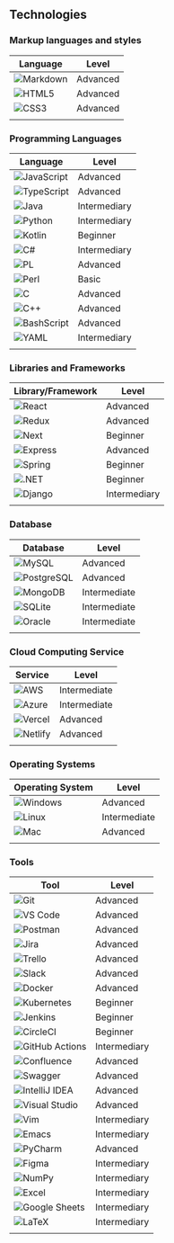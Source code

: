 ## Technologies

### **Markup languages and styles**

| Language   | Level    |
| ---------- | -------- |
| ![Markdown](https://img.shields.io/badge/Markdown-000?style=for-the-badge&logo=markdown)   |  Advanced        |
| ![HTML5](https://img.shields.io/badge/HTML5-E34F26?style=for-the-badge&logo=html5&logoColor=white)      | Advanced |
| ![CSS3](https://img.shields.io/badge/CSS3-1572B6?style=for-the-badge&logo=css3&logoColor=white)       | Advanced |
|          |          |

### **Programming Languages**

| Language   | Level    |
| ---------- | -------- |
|![JavaScript](https://img.shields.io/badge/JavaScript-F7DF1E?style=for-the-badge&logo=javascript&logoColor=black) | Advanced |
| ![TypeScript](https://img.shields.io/badge/TypeScript-007ACC?style=for-the-badge&logo=typescript&logoColor=white) | Advanced |
| ![Java](https://img.shields.io/badge/java-%23ED8B00.svg?style=for-the-badge&logo=openjdk&logoColor=white) | Intermediary |
|![Python](https://img.shields.io/badge/python-3670A0?style=for-the-badge&logo=python&logoColor=ffdd54) | Intermediary |
|![Kotlin](https://img.shields.io/badge/Kotlin-0095D5?&style=for-the-badge&logo=kotlin&logoColor=white) | Beginner |
|![C#](https://img.shields.io/badge/C%23-239120?style=for-the-badge&logo=c-sharp&logoColor=white) | Intermediary |
|![PL](https://img.shields.io/badge/PL%2FSQL-FFFFFF?style=for-the-badge&logo=oracle&logoColor=FF0000&labelColor=FFFFFF&color=FF0000) | Advanced |
|![Perl](https://img.shields.io/badge/perl-%2339457E.svg?style=for-the-badge&logo=perl&logoColor=white) | Basic |
|![C](https://img.shields.io/badge/C-00599C?style=for-the-badge&logo=c&logoColor=white) | Advanced |
|![C++](https://img.shields.io/badge/C%2B%2B-00599C?style=for-the-badge&logo=c%2B%2B&logoColor=white) | Advanced |
|![BashScript](https://img.shields.io/badge/bash%20script-0101?style=flat&logo=gnubash&logoColor=%23FFFFFF&labelColor=%23000000) | Advanced |
|![YAML](https://img.shields.io/badge/yaml-%23ffffff.svg?style=for-the-badge&logo=yaml&logoColor=151515) | Intermediary |
|          |          |

### **Libraries and Frameworks**

| Library/Framework   | Level    |
| ------------------- | -------- |
| ![React](https://img.shields.io/badge/React-20232A?style=for-the-badge&logo=react&logoColor=61DAFB)            | Advanced |
| ![Redux](https://img.shields.io/badge/redux-%23593d88.svg?style=for-the-badge&logo=redux&logoColor=white)            | Advanced |
| ![Next](https://img.shields.io/badge/Next-black?style=for-the-badge&logo=next.js&logoColor=white)            | Beginner |
| ![Express](https://img.shields.io/badge/express.js-%23404d59.svg?style=for-the-badge&logo=express&logoColor=%2361DAFB)         | Advanced |
| ![Spring](https://img.shields.io/badge/spring-%236DB33F.svg?style=for-the-badge&logo=spring&logoColor=white)            | Beginner |
| ![.NET](https://img.shields.io/badge/.NET-5C2D91?style=for-the-badge&logo=.net&logoColor=white)            | Beginner |
| ![Django](https://img.shields.io/badge/django-%23092E20.svg?style=for-the-badge&logo=django&logoColor=white)           | Intermediary |
|          |          |

### **Database**

| Database   | Level         |
| ---------- | ------------- |
| ![MySQL](https://img.shields.io/badge/MySQL-4479A1?style=for-the-badge&logo=mysql&logoColor=white)   | Advanced      |
| ![PostgreSQL](https://img.shields.io/badge/PostgreSQL-336791?style=for-the-badge&logo=postgresql&logoColor=white)      | Advanced |
| ![MongoDB](https://img.shields.io/badge/MongoDB-47A248?style=for-the-badge&logo=mongodb&logoColor=white)       | Intermediate |
| ![SQLite](https://img.shields.io/badge/SQLite-003B57?style=for-the-badge&logo=sqlite&logoColor=white)       | Intermediate |
| ![Oracle](https://img.shields.io/badge/Oracle-F80000?style=for-the-badge&logo=oracle&logoColor=white)       | Intermediate |
|          |          |

### **Cloud Computing Service**

| Service    | Level         |
| ---------- | ------------- |
| ![AWS](https://img.shields.io/badge/AWS-232F3E?style=for-the-badge&logo=amazon-aws&logoColor=white)   | Intermediate      |
| ![Azure](https://img.shields.io/badge/Azure-0089D6?style=for-the-badge&logo=microsoft-azure&logoColor=white)      | Intermediate |
| ![Vercel](https://img.shields.io/badge/Vercel-000000?style=for-the-badge&logo=vercel&logoColor=white)      | Advanced |
| ![Netlify](https://img.shields.io/badge/Netlify-00C7B7?style=for-the-badge&logo=netlify&logoColor=white)      | Advanced |
|          |          |

### **Operating Systems**

| Operating System   | Level         |
| ------------------ | ------------- |
| ![Windows](https://img.shields.io/badge/Windows-0078D6?style=for-the-badge&logo=windows&logoColor=white)   | Advanced      |
| ![Linux](https://img.shields.io/badge/Linux-FCC624?style=for-the-badge&logo=linux&logoColor=black)      | Intermediate |
| ![Mac](https://img.shields.io/badge/Mac-000000?style=for-the-badge&logo=apple&logoColor=white)      | Advanced |
|          |          |

### **Tools**

| Tool   | Level    |
| ------ | -------- |
| ![Git](https://img.shields.io/badge/Git-F05032?style=for-the-badge&logo=git&logoColor=white) | Advanced |
| ![VS Code](https://img.shields.io/badge/VS%20Code-007ACC?style=for-the-badge&logo=visual-studio-code&logoColor=white) | Advanced |
| ![Postman](https://img.shields.io/badge/Postman-FF6C37?style=for-the-badge&logo=postman&logoColor=white) | Advanced |
| ![Jira](https://img.shields.io/badge/Jira-0052CC?style=for-the-badge&logo=jira&logoColor=white) | Advanced |
| ![Trello](https://img.shields.io/badge/Trello-0079BF?style=for-the-badge&logo=trello&logoColor=white) | Advanced |
| ![Slack](https://img.shields.io/badge/Slack-4A154B?style=for-the-badge&logo=slack&logoColor=white) | Advanced |
| ![Docker](https://img.shields.io/badge/Docker-2496ED?style=for-the-badge&logo=docker&logoColor=white) | Advanced |
| ![Kubernetes](https://img.shields.io/badge/Kubernetes-326CE5?style=for-the-badge&logo=kubernetes&logoColor=white) | Beginner |
| ![Jenkins](https://img.shields.io/badge/Jenkins-D24939?style=for-the-badge&logo=jenkins&logoColor=white) | Beginner |
| ![CircleCI](https://img.shields.io/badge/CircleCI-343434?style=for-the-badge&logo=circleci&logoColor=white) | Beginner |
| ![GitHub Actions](https://img.shields.io/badge/GitHub_Actions-2088FF?style=for-the-badge&logo=github-actions&logoColor=white) | Intermediary |
| ![Confluence](https://img.shields.io/badge/Confluence-172B4D?style=for-the-badge&logo=confluence&logoColor=white) | Advanced |
| ![Swagger](https://img.shields.io/badge/Swagger-85EA2D?style=for-the-badge&logo=swagger&logoColor=black) | Advanced |
| ![IntelliJ IDEA](https://img.shields.io/badge/IntelliJ_IDEA-000000?style=for-the-badge&logo=intellij-idea&logoColor=white) | Advanced |
| ![Visual Studio](https://img.shields.io/badge/Visual_Studio-5C2D91?style=for-the-badge&logo=visual-studio&logoColor=white) | Advanced |
| ![Vim](https://img.shields.io/badge/Vim-019733?style=for-the-badge&logo=vim&logoColor=white) | Intermediary |
| ![Emacs](https://img.shields.io/badge/Emacs-7F5AB6?style=for-the-badge&logo=gnu-emacs&logoColor=white) | Intermediary |
| ![PyCharm](https://img.shields.io/badge/PyCharm-000000?style=for-the-badge&logo=pycharm&logoColor=white) | Advanced |
| ![Figma](https://img.shields.io/badge/Figma-F24E1E?style=for-the-badge&logo=figma&logoColor=white) | Intermediary |
| ![NumPy](https://img.shields.io/badge/NumPy-013243?style=for-the-badge&logo=numpy&logoColor=white) | Intermediary |
| ![Excel](https://img.shields.io/badge/Excel-217346?style=for-the-badge&logo=microsoft-excel&logoColor=white) | Intermediary |
| ![Google Sheets](https://img.shields.io/badge/Google_Sheets-34A853?style=for-the-badge&logo=google-sheets&logoColor=white) | Intermediary |
| ![LaTeX](https://img.shields.io/badge/LaTeX-008080?style=for-the-badge&logo=latex&logoColor=white) | Intermediary |
|          |          |
